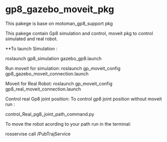 # gp8_gazebo_moveit_pkg
This pakege is base on motoman_gp8_support pkg

This pakege contain Gp8 simulation and control, moveit pkg to control simulated and real robot.


**To launch Simulation :

roslaunch gp8_simulation gazebo_gp8.launch


Run moveit for simulation:
roslaunch gp_moveit_config gp8_gazebo_moveit_connection.launch


Moveit for Real Robot:
roslaunch gp_moveit_config gp8_real_moveit_connection.launch


Control real Gp8 joint position:
To control gp8 joint position without moveit run :


control_Real_pg8_joint_path_command.py 

To move the robot acording to your path run in the terminal:

rosservise call /PubTrajService
